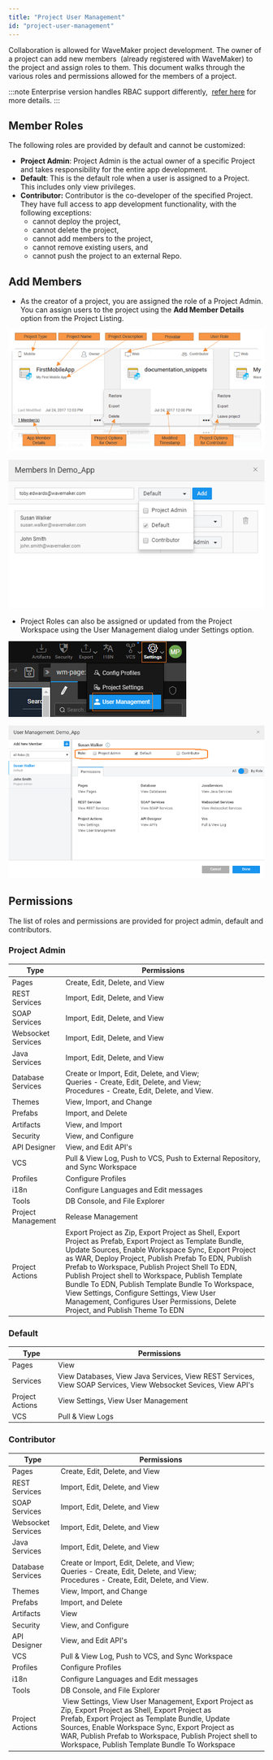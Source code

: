 ```yaml
---
title: "Project User Management"
id: "project-user-management"
---
```


Collaboration is allowed for WaveMaker project development. The owner of a project can add new members  (already registered with WaveMaker) to the project and assign roles to them. This document walks through the various roles and permissions allowed for the members of a project.

:::note
Enterprise version handles RBAC support differently,  [refer here](/learn/app-development/wavemaker-overview/rapid-rbac-support/) for more details.
:::

## Member Roles

The following roles are provided by default and cannot be customized:

- **Project Admin**: Project Admin is the actual owner of a specific Project and takes responsibility for the entire app development.
- **Default**: This is the default role when a user is assigned to a Project. This includes only view privileges.
- **Contributor:** Contributor is the co-developer of the specified Project. They have full access to app development functionality, with the following exceptions:
    - cannot deploy the project,
    - cannot delete the project,
    - cannot add members to the project,
    - cannot remove existing users, and
    - cannot push the project to an external Repo.

## Add Members

- As the creator of a project, you are assigned the role of a Project Admin. You can assign users to the project using the **Add Member Details** option from the Project Listing. 

[![](../../assets/Project-Details.png)](../../assets/Project-Details.png)

[![](../../assets/user_management_add.png)](../../assets/user_management_add.png)

- Project Roles can also be assigned or updated from the Project Workspace using the User Management dialog under Settings option. 

[![](../../assets/user_management.png)](../../assets/user_management.png)

[![](../../assets/user_management_assign.png)](../../assets/user_management_assign.png)

## Permissions

The list of roles and permissions are provided for project admin, default and contributors.  

### Project Admin

|Type | Permissions |
| --- | --- | 
|Pages |Create, Edit, Delete, and View |
|REST Services | Import, Edit, Delete, and View |
|SOAP Services | Import, Edit, Delete, and View |
|Websocket Services | Import, Edit, Delete, and View|
| Java Services | Import, Edit, Delete, and View |
| Database Services | Create or Import, Edit, Delete, and View; <br> Queries - Create, Edit, Delete, and View; <br> Procedures - Create, Edit, Delete, and View. |
| Themes | View, Import, and Change |
| Prefabs | Import, and Delete |
| Artifacts | View, and Import |
| Security | View, and Configure |
| API Designer | View, and Edit API's |
| VCS | Pull & View Log, Push to VCS, Push to External Repository, and Sync Workspace |
| Profiles | Configure Profiles |
| i18n | Configure Languages and Edit messages |
| Tools | DB Console, and File Explorer |
| Project Management | Release Management |
| Project Actions | Export Project as Zip, Export Project as Shell, Export Project as Prefab, Export Project as Template Bundle, Update Sources, Enable Workspace Sync, Export Project as WAR, Deploy Project, Publish Prefab To EDN, Publish Prefab to Workspace, Publish Project Shell To EDN, Publish Project shell to Workspace, Publish Template Bundle To EDN, Publish Template Bundle To Workspace, View Settings, Configure Settings, View User Management, Configures User Permissions, Delete Project, and Publish Theme To EDN|


### Default 

|Type | Permissions |
| --- | --- | 
| Pages | View |
| Services | View Databases, View Java Services, View REST Services, View SOAP Services, View Websocket Sevices, View API's | 
| Project Actions | View Settings, View User Management|
| VCS | Pull & View Logs|

### Contributor 

|Type | Permissions |
| --- | --- | 
| Pages | Create, Edit, Delete, and View |
| REST Services | Import, Edit, Delete, and View |
| SOAP Services | Import, Edit, Delete, and View |
| Websocket Services | Import, Edit, Delete, and View |
| Java Services | Import, Edit, Delete, and View |
| Database Services | Create or Import, Edit, Delete, and View; <br> Queries - Create, Edit, Delete, and View; <br>Procedures - Create, Edit, Delete, and View.|
| Themes | View, Import, and Change |
| Prefabs | Import, and Delete |
| Artifacts | View | 
| Security | View, and Configure |
| API Designer | View, and Edit API's |
| VCS | Pull & View Log, Push to VCS, and Sync Workspace |
| Profiles | Configure Profiles |
| i18n | Configure Languages and Edit messages |
| Tools | DB Console, and File Explorer |
| Project Actions | View Settings, View User Management, Export Project as Zip, Export Project as Shell, Export Project as Prefab, Export Project as Template Bundle, Update Sources, Enable Workspace Sync, Export Project as WAR, Publish Prefab to Workspace, Publish Project shell to Workspace, Publish Template Bundle To Workspace |

